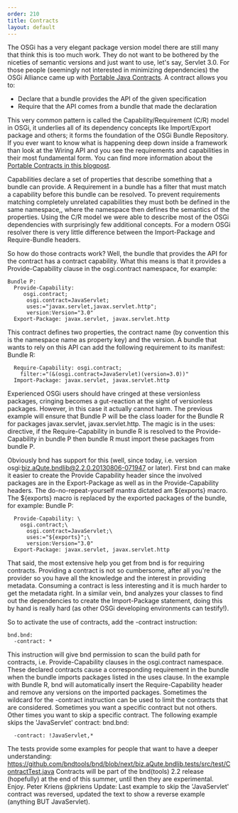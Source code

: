 ```yaml
---
order: 210
title: Contracts
layout: default
---
```


The OSGi has a very elegant package version model there are still many that think this is too much work. They do not want to be bothered by the niceties of semantic versions and just want to use, let's say, Servlet 3.0. For those people (seemingly not interested in minimizing dependencies) the OSGi Alliance came up with [Portable Java Contracts][1]. A contract allows you to: 

* Declare that a bundle provides the API of the given specification
* Require that the API comes from a bundle that made the declaration

This very common pattern is called the Capability/Requirement (C/R) model in OSGi, it underlies all of its dependency concepts like Import/Export package and others; it forms the foundation of the OSGi Bundle Repository. If you ever want to know what is happening deep down inside a framework than look at the Wiring API and you see the requirements and capabilities in their most fundamental form. 
You can find more information about the [Portable Contracts in this blogpost][2].

Capabilities declare a set of properties that describe something that a bundle can provide. A Requirement in a bundle has a filter that must match a capability before this bundle can be resolved. To prevent requirements matching completely unrelated capabilities they must both be defined in the same namespace,, where the namespace then defines the semantics of the properties. Using the C/R model we were able to describe most of the OSGi dependencies with surprisingly few additional concepts. For a modern OSGi resolver there is very little difference between the Import-Package and Require-Bundle headers. 

So how do those contracts work? Well, the bundle that provides the API for the contract has a contract capability. What this means is that it provides a Provide-Capability clause in the osgi.contract namespace, for example: 

	Bundle P:
	  Provide-Capability: 
	     osgi.contract;
	      osgi.contract=JavaServlet;
	      uses:="javax.servlet,javax.servlet.http";
	      version:Version="3.0"
	  Export-Package: javax.servlet, javax.servlet.http

This contract defines two properties, the contract name (by convention this is the namespace name as property key) and the version. A bundle that wants to rely on this API can add the following requirement to its manifest: 
Bundle R:

	  Require-Capability: osgi.contract;
	    filter:="(&(osgi.contract=JavaServlet)(version=3.0))"
	  Import-Package: javax.servlet, javax.servlet.http

Experienced OSGi users should have cringed at these versionless packages, cringing becomes a gut-reaction at the sight of versionless packages. However, in this case it actually cannot harm. The previous example will ensure that Bundle P will be the class loader for the Bundle R for packages javax.servlet, javax.servlet.http. The magic is in the uses: directive, if the Require-Capability in bundle R is resolved to the Provide-Capability in bundle P then bundle R must import these packages from bundle P.
 
Obviously bnd has support for this (well, since today, i.e. version osgi:biz.aQute.bndlib@2.2.0.20130806-071947 or later). First bnd can make it easier to create the Provide Capability header since the involved packages are in the Export-Package as well as in the Provide-Capability headers. The do-no-repeat-yourself mantra dictated am ${exports} macro. The ${exports} macro is replaced by the exported packages of the bundle, for example: 
Bundle P:

	  Provide-Capability: \
	    osgi.contract;\
	      osgi.contract=JavaServlet;\
	      uses:="${exports}";\
	      version:Version="3.0"
	  Export-Package: javax.servlet, javax.servlet.http

That said, the most extensive help you get from bnd is for requiring contracts. Providing a contract is not so cumbersome, after all you're the provider so you have all the knowledge and the interest in providing metadata. Consuming a contract is less interesting and it is much harder to get the metadata right. In a similar vein, bnd analyzes your classes to find out the dependencies to create the Import-Package statement, doing this by hand is really hard (as other OSGi developing environments can testify!). 

So to activate the use of contracts, add the -contract instruction: 

	bnd.bnd:
	  -contract: *

This instruction will give bnd permission to scan the build path for contracts, i.e. Provide-Capability clauses in the osgi.contract namespace. These declared contracts cause a corresponding requirement in the bundle when the bundle imports packages listed in the uses clause. In the example with Bundle R, bnd will automatically insert the Require-Capability header and remove any versions on the imported packages. 
Sometimes the wildcard for the -contract instruction can be used to limit the contracts that are considered. Sometimes you want a specific contract but not others. Other times you want to skip a specific contract. The following example skips the 'JavaServlet' contract: 
bnd.bnd:

	  -contract: !JavaServlet,*

The tests provide some examples for people that want to have a deeper understanding: https://github.com/bndtools/bnd/blob/next/biz.aQute.bndlib.tests/src/test/ContractTest.java Contracts will be part of the bnd(tools) 2.2 release (hopefully) at the end of this summer, until then they are experimental. Enjoy. Peter Kriens @pkriens Update: Last example to skip the 'JavaServlet' contract was reversed, updated the text to show a reverse example (anything BUT JavaServlet).

[1]: https://www.osgi.org/portable-java-contract-definitions
[2]: http://blog.osgi.org/2014/09/portable-java-contracts-for-javax.html
